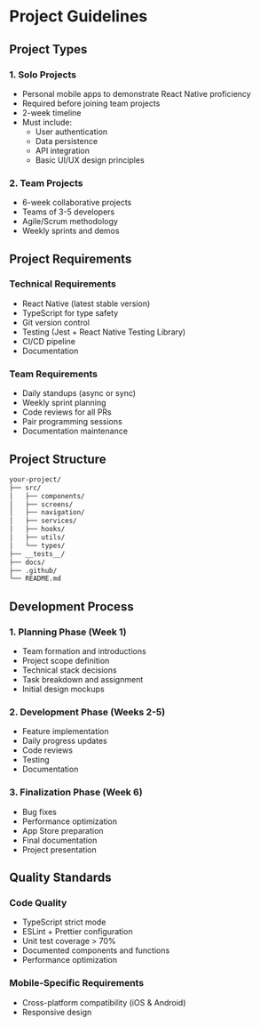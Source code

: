 # Project Guidelines

## Project Types

### 1. Solo Projects
- Personal mobile apps to demonstrate React Native proficiency
- Required before joining team projects
- 2-week timeline
- Must include:
  - User authentication
  - Data persistence
  - API integration
  - Basic UI/UX design principles

### 2. Team Projects
- 6-week collaborative projects
- Teams of 3-5 developers
- Agile/Scrum methodology
- Weekly sprints and demos

## Project Requirements

### Technical Requirements
- React Native (latest stable version)
- TypeScript for type safety
- Git version control
- Testing (Jest + React Native Testing Library)
- CI/CD pipeline
- Documentation

### Team Requirements
- Daily standups (async or sync)
- Weekly sprint planning
- Code reviews for all PRs
- Pair programming sessions
- Documentation maintenance

## Project Structure
```bash
your-project/
├── src/
│   ├── components/
│   ├── screens/
│   ├── navigation/
│   ├── services/
│   ├── hooks/
│   ├── utils/
│   └── types/
├── __tests__/
├── docs/
├── .github/
└── README.md
```

## Development Process

### 1. Planning Phase (Week 1)
- Team formation and introductions
- Project scope definition
- Technical stack decisions
- Task breakdown and assignment
- Initial design mockups

### 2. Development Phase (Weeks 2-5)
- Feature implementation
- Daily progress updates
- Code reviews
- Testing
- Documentation

### 3. Finalization Phase (Week 6)
- Bug fixes
- Performance optimization
- App Store preparation
- Final documentation
- Project presentation

## Quality Standards

### Code Quality
- TypeScript strict mode
- ESLint + Prettier configuration
- Unit test coverage > 70%
- Documented components and functions
- Performance optimization

### Mobile-Specific Requirements
- Cross-platform compatibility (iOS & Android)
- Responsive design